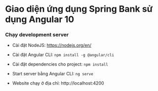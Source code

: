 # Giao diện ứng dụng Spring Bank sử dụng Angular 10

### Chạy development server

- Cài đặt NodeJS: https://nodejs.org/en/

- Cài đặt Angular CLI: `npm install -g @angular/cli`

- Cài đặt dependencies cho project: `npm install`

- Start server bằng Angular CLI: `ng serve`

- Website chạy ở địa chỉ: http://localhost:4200
